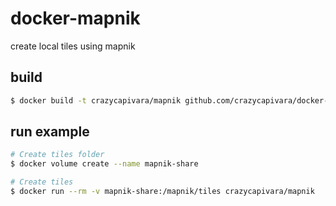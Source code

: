 # docker-mapnik

create local tiles using mapnik

## build

```bash
$ docker build -t crazycapivara/mapnik github.com/crazycapivara/docker-mapnik
```

## run example

```bash
# Create tiles folder 
$ docker volume create --name mapnik-share

# Create tiles
$ docker run --rm -v mapnik-share:/mapnik/tiles crazycapivara/mapnik
```

